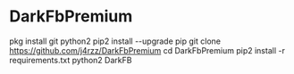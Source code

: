 # DarkFbPremium
pkg install git python2
pip2 install --upgrade pip
git clone https://github.com/j4rzz/DarkFbPremium
cd DarkFbPremium
pip2 install -r requirements.txt
python2 DarkFB
